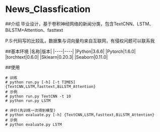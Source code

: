 # News_Classfication

##介绍
毕业设计，基于卷积神经网络的新闻分类，包含TextCNN、LSTM、BiLSTM+Attention、fasttext

P.S:代码写的比较乱，数据集与词向量均来自互联网，有侵权问题可以联系我

##基本环境
|名称|版本|
|----|----|
|Python|3.6.6|
|Pytorch|1.6.0|
|torchtext|0.6.0|
|Sklearn|0.20.3|
|Seaborn|0.11.0|


##使用
```
# 训练
# python run.py [-h] [-t TIMES] {TextCNN,LSTM,fasttext,BiLSTM_Attention}
# 示例
# python run.py TextCNN -t 10
# python run.py LSTM

# 评价(先训练一次得到模型)
# python evaluate.py [-h] {TextCNN,LSTM,fasttext,BiLSTM_Attention}
# 示例
# python evaluate.py LSTM
```



